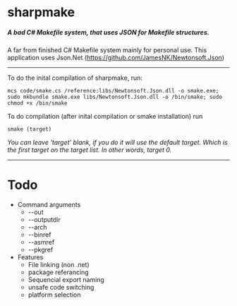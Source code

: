 sharpmake
======
##### A bad C# Makefile system, that uses JSON for Makefile structures.
A far from finished C# Makefile system mainly for personal use. This application uses Json.Net (https://github.com/JamesNK/Newtonsoft.Json)

---

To do the inital compilation of sharpmake, run:
```
mcs code/smake.cs /reference:libs/Newtonsoft.Json.dll -o smake.exe; sudo mkbundle smake.exe libs/Newtonsoft.Json.dll -o /bin/smake; sudo chmod +x /bin/smake
```

To do compilation (after inital compilation or smake installation) run
```
smake (target)
```
_You can leave 'target' blank, if you do it will use the default target. Which is the first target on the target list._
_In other words, target 0._

---

Todo
======
* Command arguments
  * --out
  * --outputdir
  * --arch
  * --binref
  * --asmref
  * --pkgref
* Features
  * File linking (non .net)
  * package referancing
  * Sequencial export naming
  * unsafe code switching
  * platform selection
